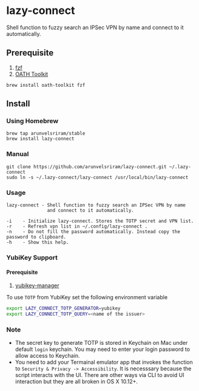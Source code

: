 # lazy-connect

Shell function to fuzzy search an IPSec VPN by name and connect to it automatically.

## Prerequisite

1.  [fzf](https://github.com/junegunn/fzf)
2.  [OATH Toolkit](https://www.nongnu.org/oath-toolkit/index.html)

```
brew install oath-toolkit fzf
```

## Install

### Using Homebrew

```
brew tap arunvelsriram/stable
brew install lazy-connect
```

### Manual

```
git clone https://github.com/arunvelsriram/lazy-connect.git ~/.lazy-connect
sudo ln -s ~/.lazy-connect/lazy-connect /usr/local/bin/lazy-connect
```

### Usage

```
lazy-connect - Shell function to fuzzy search an IPSec VPN by name
               and connect to it automatically.

-i    - Initialize lazy-connect. Stores the TOTP secret and VPN list.
-r    - Refresh vpn list in ~/.config/lazy-connect .
-n    - Do not fill the password automatically. Instead copy the password to clipboard.
-h    - Show this help.
```

### YubiKey Support

#### Prerequisite

1.  [yubikey-manager](https://github.com/Yubico/yubikey-manager)

To use `TOTP` from YubiKey set the following environment variable

```sh
export LAZY_CONNECT_TOTP_GENERATOR=yubikey
export LAZY_CONNECT_TOTP_QUERY=<name of the issuer>
```

### Note

- The secret key to generate TOTP is stored in Keychain on Mac under default `login` keychain. You may need to
  enter your login password to allow access to Keychain.
- You need to add your Termainal emulator app that invokes the function to `Security & Privacy -> Accessibility`. It is
  necesssary because the script interacts with the UI. There are other ways via CLI to avoid UI interaction but
  they are all broken in OS X 10.12+.
